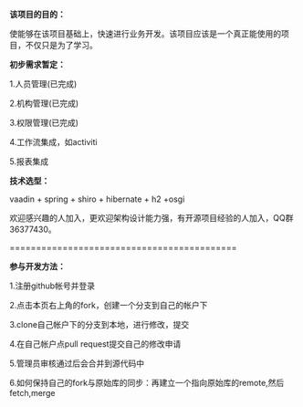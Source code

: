 <b>该项目的目的：</b>

使能够在该项目基础上，快速进行业务开发。该项目应该是一个真正能使用的项目，不仅只是为了学习。


<b>初步需求暂定：</b>

1.人员管理<red>(已完成)</red>

2.机构管理<red>(已完成)</red>

3.权限管理<red>(已完成)</red>

4.工作流集成，如activiti

5.报表集成

<b>技术选型：</b>

vaadin + spring + shiro + hibernate + h2 +osgi

欢迎感兴趣的人加入，更欢迎架构设计能力强，有开源项目经验的人加入，QQ群36377430。

===========================================

<b>参与开发方法：</b>

1.注册github帐号并登录

2.点击本页右上角的fork，创建一个分支到自己的帐户下

3.clone自己帐户下的分支到本地，进行修改，提交

4.在自己帐户点pull request提交自己的修改申请

5.管理员审核通过后会合并到源代码中

6.如何保持自己的fork与原始库的同步：再建立一个指向原始库的remote,然后fetch,merge
